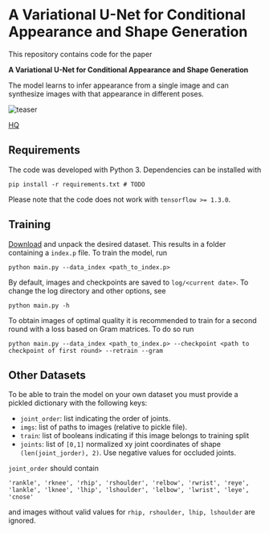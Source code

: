 # A Variational U-Net for Conditional Appearance and Shape Generation

This repository contains code for the paper

**A Variational U-Net for Conditional Appearance and Shape Generation**

The model learns to infer appearance from a single image and can synthesize
images with that appearance in different poses.

![teaser](assets/cvpr2018_large.gif)

[HQ](https://gfycat.com/ThinUntriedGoldenmantledgroundsquirrel)

## Requirements

The code was developed with Python 3. Dependencies can be installed with

    pip install -r requirements.txt # TODO

Please note that the code does not work with `tensorflow >= 1.3.0`. 

## Training

[Download](TODO) and unpack the desired dataset. This results in a folder
containing a `index.p` file. To train the model, run

    python main.py --data_index <path_to_index.p>

By default, images and checkpoints are saved to `log/<current date>`. To
change the log directory and other options, see

    python main.py -h

To obtain images of optimal quality it is recommended to train for a second
round with a loss based on Gram matrices. To do so run

    python main.py --data_index <path_to_index.p> --checkpoint <path to checkpoint of first round> --retrain --gram


## Other Datasets

To be able to train the model on your own dataset you must provide a pickled
dictionary with the following keys:

- `joint_order`: list indicating the order of joints. 
- `imgs`: list of paths to images (relative to pickle file).
- `train`: list of booleans indicating if this image belongs to training split
- `joints`: list of `[0,1]` normalized xy joint coordinates of shape `(len(joint_jorder), 2)`. Use negative values for occluded joints.

`joint_order` should contain

    'rankle', 'rknee', 'rhip', 'rshoulder', 'relbow', 'rwrist', 'reye', 'lankle', 'lknee', 'lhip', 'lshoulder', 'lelbow', 'lwrist', 'leye', 'cnose'

and images without valid values for `rhip, rshoulder, lhip, lshoulder` are
ignored.
